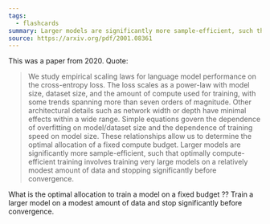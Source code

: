 ```yaml
---
tags:
  - flashcards
summary: Larger models are significantly more sample-efficient, such that optimally compute-efficient training involves training very large models on a relatively modest amount of data and stopping significantly before convergence.
source: https://arxiv.org/pdf/2001.08361
---
```

This was a paper from 2020. Quote:
> We study empirical scaling laws for language model performance on the cross-entropy loss. The loss scales as a power-law with model size, dataset size, and the amount of compute used for training, with some trends spanning more than seven orders of magnitude. Other architectural details such as network width or depth have minimal effects within a wide range. Simple equations govern the dependence of overfitting on model/dataset size and the dependence of training speed on model size. These relationships allow us to determine the optimal allocation of a fixed compute budget. Larger models are significantly more sample-efficient, such that optimally compute-efficient training involves training very large models on a relatively modest amount of data and stopping significantly before convergence.

What is the optimal allocation to train a model on a fixed budget
??
Train a larger model on a modest amount of data and stop significantly before convergence.